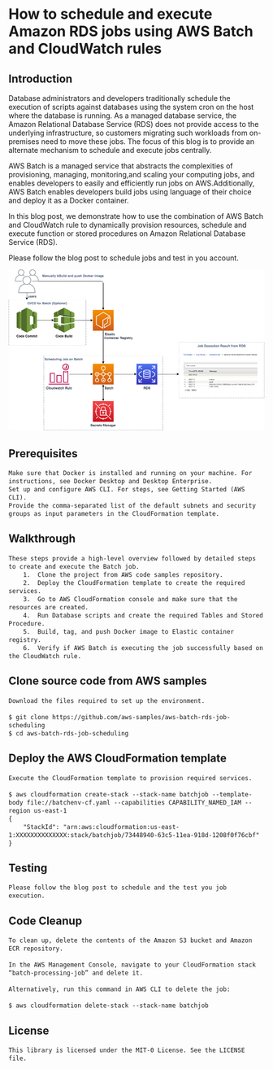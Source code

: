 # How to schedule and execute Amazon RDS jobs using AWS Batch and CloudWatch rules

## Introduction
Database administrators and developers traditionally schedule the execution of scripts against databases using the system cron on the host where the database is running. As a managed database service, the Amazon Relational Database Service (RDS) does not provide access to the underlying infrastructure, so customers migrating such workloads from on-premises need to move these jobs. The focus of this blog is to provide an alternate mechanism to schedule and execute jobs centrally.

AWS Batch is a managed service that abstracts the complexities of provisioning, managing, monitoring,and scaling your computing jobs, and enables developers to easily and efficiently run jobs on AWS.Additionally, AWS Batch enables developers build jobs using language of their choice and deploy it as a Docker container.

In this blog post, we demonstrate how to use the combination of AWS Batch and CloudWatch rule to
dynamically provision resources, schedule and execute function or stored procedures on Amazon
Relational Database Service (RDS).

Please follow the blog post to schedule jobs and test in you account.



![Alt text](schedule%20and%20execute%20RDS%20jobs%20using%20AWS%20Batch%20and%20CloudWatch%20rules.png?raw=true "Title")


## Prerequisites 
    Make sure that Docker is installed and running on your machine. For instructions, see Docker Desktop and Desktop Enterprise.
    Set up and configure AWS CLI. For steps, see Getting Started (AWS CLI).
    Provide the comma-separated list of the default subnets and security groups as input parameters in the CloudFormation template.

## Walkthrough
    These steps provide a high-level overview followed by detailed steps to create and execute the Batch job.
        1.  Clone the project from AWS code samples repository.
        2.  Deploy the CloudFormation template to create the required services.
        3.  Go to AWS CloudFormation console and make sure that the resources are created.
        4.  Run Database scripts and create the required Tables and Stored Procedure.
        5.  Build, tag, and push Docker image to Elastic container registry.
        6.  Verify if AWS Batch is executing the job successfully based on the CloudWatch rule.

## Clone source code from AWS samples 
    Download the files required to set up the environment. 

    $ git clone https://github.com/aws-samples/aws-batch-rds-job-scheduling
    $ cd aws-batch-rds-job-scheduling


## Deploy the AWS CloudFormation template
    Execute the CloudFormation template to provision required services. 

    $ aws cloudformation create-stack --stack-name batchjob --template-body file://batchenv-cf.yaml --capabilities CAPABILITY_NAMED_IAM --region us-east-1
    {
        "StackId": "arn:aws:cloudformation:us-east-1:XXXXXXXXXXXXXX:stack/batchjob/73448940-63c5-11ea-918d-1208f0f76cbf"
    }
    

## Testing

    Please follow the blog post to schedule and the test you job execution.


## Code Cleanup

    To clean up, delete the contents of the Amazon S3 bucket and Amazon ECR repository.

    In the AWS Management Console, navigate to your CloudFormation stack “batch-processing-job” and delete it.

    Alternatively, run this command in AWS CLI to delete the job:

    $ aws cloudformation delete-stack --stack-name batchjob


## License

    This library is licensed under the MIT-0 License. See the LICENSE file.